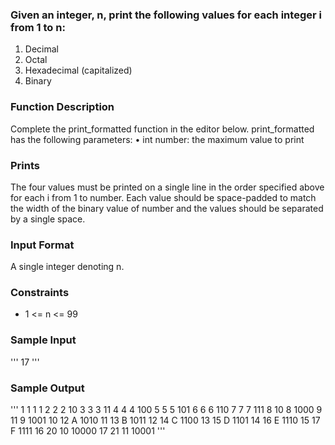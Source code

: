 
### Given an integer, n, print the following values for each integer i from 1 to n: 
  1. Decimal 
  2. Octal 
  3. Hexadecimal (capitalized) 
  4. Binary 

### Function Description 
Complete the print_formatted function in the editor below. 
print_formatted has the following parameters: 
  • int number: the maximum value to print 

### Prints 
The four values must be printed on a single line in the order specified above for each i from 1 to number. Each value should 
be space-padded to match the width of the binary value of number and the values should be separated by a single space. 

### Input Format 
A single integer denoting n. 

### Constraints 
* 1 <= n <= 99 

### Sample Input
''' 
17
'''

### Sample Output
'''
    1     1     1     1
    2     2     2    10
    3     3     3    11
    4     4     4   100
    5     5     5   101
    6     6     6   110
    7     7     7   111
    8    10     8  1000
    9    11     9  1001
   10    12     A  1010
   11    13     B  1011
   12    14     C  1100
   13    15     D  1101
   14    16     E  1110
   15    17     F  1111
   16    20    10 10000
   17    21    11 10001
'''
